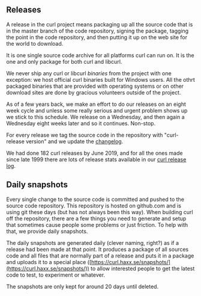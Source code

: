 ## Releases

A release in the curl project means packaging up all the source code that is
in the master branch of the code repository, signing the package, tagging the
point in the code repository, and then putting it up on the web site for the
world to download.

It is one single source code archive for all platforms curl can run on. It is
the one and only package for both curl and libcurl.

We never ship any curl or libcurl _binaries_ from the project with one
exception: we host official curl binaries built for Windows users. All the
othrt packaged binaries that are provided with operating systems or on other
download sites are done by gracious volunteers outside of the project.

As of a few years back, we make an effort to do our releases on an eight week
cycle and unless some really serious and urgent problem shows up we stick to
this schedule. We release on a Wednesday, and then again a Wednesday eight
weeks later and so it continues. Non-stop.

For every release we tag the source code in the repository with "curl-release
version" and we update the [changelog](https://curl.haxx.se/changes.html).

We had done 182 curl releases by June 2019, and for all the ones made
since late 1999 there are lots of release stats available in our [curl release
log](https://curl.haxx.se/docs/releases.html).

## Daily snapshots

Every single change to the source code is committed and pushed to the source
code repository. This repository is hosted on github.com and is using git
these days (but has not always been this way). When building curl off the
repository, there are a few things you need to generate and setup that
sometimes cause people some problems or just friction. To help with that, we
provide daily snapshots.

The daily snapshots are generated daily (clever naming, right?) as if a
release had been made at that point. It produces a package of all sources code
and all files that are normally part of a release and puts it in a package and
uploads it to a special place
([https://curl.haxx.se/snapshots/](https://curl.haxx.se/snapshots/)) to allow
interested people to get the latest code to test, to experiment or
whatever.

The snapshots are only kept for around 20 days until deleted.

